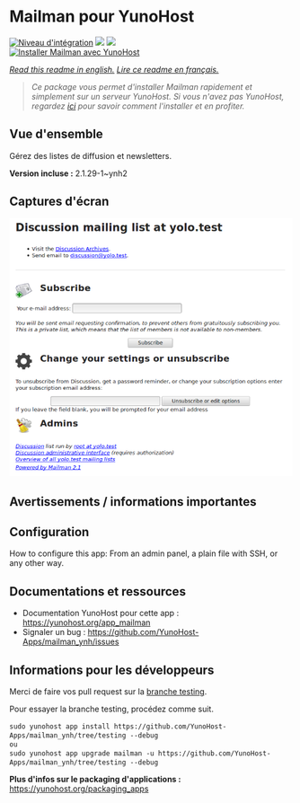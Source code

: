 # Mailman pour YunoHost

[![Niveau d'intégration](https://dash.yunohost.org/integration/mailman.svg)](https://dash.yunohost.org/appci/app/mailman) ![](https://ci-apps.yunohost.org/ci/badges/mailman.status.svg) ![](https://ci-apps.yunohost.org/ci/badges/mailman.maintain.svg)  
[![Installer Mailman avec YunoHost](https://install-app.yunohost.org/install-with-yunohost.svg)](https://install-app.yunohost.org/?app=mailman)

*[Read this readme in english.](./README.md)*
*[Lire ce readme en français.](./README_fr.md)*

> *Ce package vous permet d'installer Mailman rapidement et simplement sur un serveur YunoHost.
Si vous n'avez pas YunoHost, regardez [ici](https://yunohost.org/#/install) pour savoir comment l'installer et en profiter.*

## Vue d'ensemble

Gérez des listes de diffusion et newsletters.

**Version incluse :** 2.1.29-1~ynh2



## Captures d'écran

![](./doc/screenshots/screenshot.png)

## Avertissements / informations importantes

## Configuration

How to configure this app: From an admin panel, a plain file with SSH, or any other way.

## Documentations et ressources

* Documentation YunoHost pour cette app : https://yunohost.org/app_mailman
* Signaler un bug : https://github.com/YunoHost-Apps/mailman_ynh/issues

## Informations pour les développeurs

Merci de faire vos pull request sur la [branche testing](https://github.com/YunoHost-Apps/mailman_ynh/tree/testing).

Pour essayer la branche testing, procédez comme suit.
```
sudo yunohost app install https://github.com/YunoHost-Apps/mailman_ynh/tree/testing --debug
ou
sudo yunohost app upgrade mailman -u https://github.com/YunoHost-Apps/mailman_ynh/tree/testing --debug
```

**Plus d'infos sur le packaging d'applications :** https://yunohost.org/packaging_apps